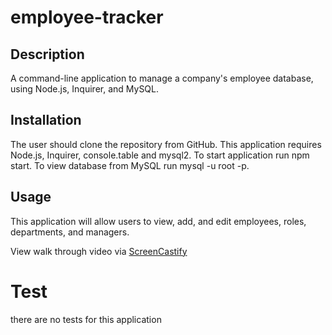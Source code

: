 # employee-tracker

## Description 
A command-line application to manage a company's employee database, using Node.js, Inquirer, and MySQL.

## Installation
The user should clone the repository from GitHub. This application requires Node.js, Inquirer, console.table and mysql2. To start application run npm start. To view database from MySQL run mysql -u root -p.

## Usage 
This application will allow users to view, add, and edit employees, roles, departments, and managers.

View walk through video via [ScreenCastify](https://github.com/DanielOrnelas01/employee-tracker)

# Test 
there are no tests for this application
